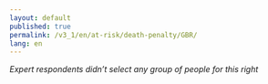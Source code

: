 ```yaml
---
layout: default
published: true
permalink: /v3_1/en/at-risk/death-penalty/GBR/
lang: en
---
```

_Expert respondents didn’t select any group of people for this right_